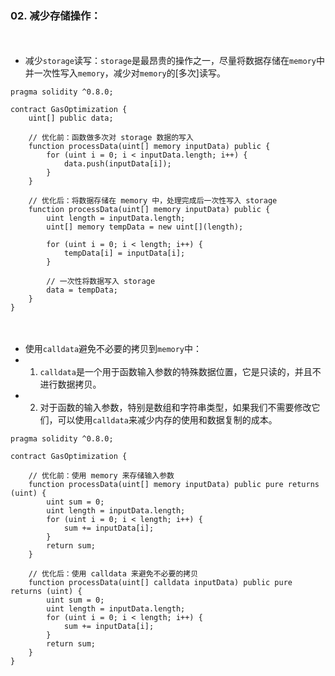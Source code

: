 ### 02. 减少存储操作：

　

- 减少```storage```读写：```storage```是最昂贵的操作之一，尽量将数据存储在```memory```中并一次性写入```memory```，减少对```memory```的[多次]读写。
```
pragma solidity ^0.8.0;

contract GasOptimization {
    uint[] public data;
    
    // 优化前：函数做多次对 storage 数据的写入
    function processData(uint[] memory inputData) public {
        for (uint i = 0; i < inputData.length; i++) {
            data.push(inputData[i]);
        }
    }

    // 优化后：将数据存储在 memory 中，处理完成后一次性写入 storage
    function processData(uint[] memory inputData) public {
        uint length = inputData.length;
        uint[] memory tempData = new uint[](length);
        
        for (uint i = 0; i < length; i++) {
            tempData[i] = inputData[i];
        }
        
        // 一次性将数据写入 storage
        data = tempData;
    }    
}
```

　

- 使用```calldata```避免不必要的拷贝到```memory```中：
- 1. ```calldata```是一个用于函数输入参数的特殊数据位置，它是只读的，并且不进行数据拷贝。
- 2. 对于函数的输入参数，特别是数组和字符串类型，如果我们不需要修改它们，可以使用```calldata```来减少内存的使用和数据复制的成本。
```
pragma solidity ^0.8.0;

contract GasOptimization {

    // 优化前：使用 memory 来存储输入参数
    function processData(uint[] memory inputData) public pure returns (uint) {
        uint sum = 0;
        uint length = inputData.length;
        for (uint i = 0; i < length; i++) {
            sum += inputData[i];
        }
        return sum;
    }

    // 优化后：使用 calldata 来避免不必要的拷贝
    function processData(uint[] calldata inputData) public pure returns (uint) {
        uint sum = 0;
        uint length = inputData.length;
        for (uint i = 0; i < length; i++) {
            sum += inputData[i];
        }
        return sum;
    }    
}

```